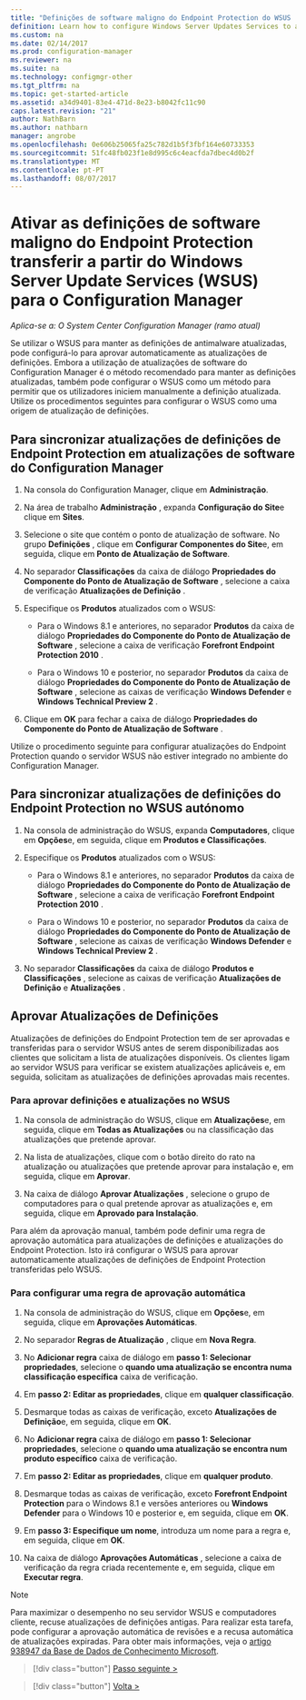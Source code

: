 ```yaml
---
title: "Definições de software maligno do Endpoint Protection do WSUS | Microsoft Docs"
definition: Learn how to configure Windows Server Updates Services to auto-approve definition updates.
ms.custom: na
ms.date: 02/14/2017
ms.prod: configuration-manager
ms.reviewer: na
ms.suite: na
ms.technology: configmgr-other
ms.tgt_pltfrm: na
ms.topic: get-started-article
ms.assetid: a34d9401-83e4-471d-8e23-b8042fc11c90
caps.latest.revision: "21"
author: NathBarn
ms.author: nathbarn
manager: angrobe
ms.openlocfilehash: 0e606b25065fa25c782d1b5f3fbf164e60733353
ms.sourcegitcommit: 51fc48fb023f1e8d995c6c4eacfda7dbec4d0b2f
ms.translationtype: MT
ms.contentlocale: pt-PT
ms.lasthandoff: 08/07/2017
---
```

# <a name="enable-endpoint-protection-malware-definitions-to-download-from-windows-server-update-services-wsus-for-configuration-manager"></a>Ativar as definições de software maligno do Endpoint Protection transferir a partir do Windows Server Update Services (WSUS) para o Configuration Manager

*Aplica-se a: O System Center Configuration Manager (ramo atual)*

 Se utilizar o WSUS para manter as definições de antimalware atualizadas, pode configurá-lo para aprovar automaticamente as atualizações de definições. Embora a utilização de atualizações de software do Configuration Manager é o método recomendado para manter as definições atualizadas, também pode configurar o WSUS como um método para permitir que os utilizadores iniciem manualmente a definição atualizada. Utilize os procedimentos seguintes para configurar o WSUS como uma origem de atualização de definições.

## <a name="to-synchronize-endpoint-protection-definition-updates-in-configuration-manager-software-updates"></a>Para sincronizar atualizações de definições de Endpoint Protection em atualizações de software do Configuration Manager

1.  Na consola do Configuration Manager, clique em **Administração**.

2.  Na área de trabalho **Administração** , expanda **Configuração do Site**e clique em **Sites**.

3.  Selecione o site que contém o ponto de atualização de software. No grupo **Definições** , clique em **Configurar Componentes do Site**e, em seguida, clique em **Ponto de Atualização de Software**.

4.  No separador **Classificações** da caixa de diálogo **Propriedades do Componente do Ponto de Atualização de Software** , selecione a caixa de verificação **Atualizações de Definição** .

5.  Especifique os **Produtos** atualizados com o WSUS:

    -   Para o Windows 8.1 e anteriores, no separador **Produtos** da caixa de diálogo **Propriedades do Componente do Ponto de Atualização de Software** , selecione a caixa de verificação **Forefront Endpoint Protection 2010** .

    -   Para o Windows 10 e posterior, no separador **Produtos** da caixa de diálogo **Propriedades do Componente do Ponto de Atualização de Software** , selecione as caixas de verificação **Windows Defender** e **Windows Technical Preview 2** .

6.  Clique em **OK** para fechar a caixa de diálogo **Propriedades do Componente do Ponto de Atualização de Software** .

 Utilize o procedimento seguinte para configurar atualizações do Endpoint Protection quando o servidor WSUS não estiver integrado no ambiente do Configuration Manager.

## <a name="to-synchronize-endpoint-protection-definition-updates-in-standalone-wsus"></a>Para sincronizar atualizações de definições do Endpoint Protection no WSUS autónomo

1.  Na consola de administração do WSUS, expanda **Computadores**, clique em **Opções**e, em seguida, clique em **Produtos e Classificações**.

2.  Especifique os **Produtos** atualizados com o WSUS:

    -   Para o Windows 8.1 e anteriores, no separador **Produtos** da caixa de diálogo **Propriedades do Componente do Ponto de Atualização de Software** , selecione a caixa de verificação **Forefront Endpoint Protection 2010** .

    -   Para o Windows 10 e posterior, no separador **Produtos** da caixa de diálogo **Propriedades do Componente do Ponto de Atualização de Software** , selecione as caixas de verificação **Windows Defender** e **Windows Technical Preview 2** .

3.  No separador **Classificações** da caixa de diálogo **Produtos e Classificações** , selecione as caixas de verificação **Atualizações de Definição** e **Atualizações** .

## <a name="approving-definition-updates"></a>Aprovar Atualizações de Definições
 Atualizações de definições do Endpoint Protection tem de ser aprovadas e transferidas para o servidor WSUS antes de serem disponibilizadas aos clientes que solicitam a lista de atualizações disponíveis. Os clientes ligam ao servidor WSUS para verificar se existem atualizações aplicáveis e, em seguida, solicitam as atualizações de definições aprovadas mais recentes.

### <a name="to-approve-definitions-and-updates-in-wsus"></a>Para aprovar definições e atualizações no WSUS

1.  Na consola de administração do WSUS, clique em **Atualizações**e, em seguida, clique em **Todas as Atualizações** ou na classificação das atualizações que pretende aprovar.

2.  Na lista de atualizações, clique com o botão direito do rato na atualização ou atualizações que pretende aprovar para instalação e, em seguida, clique em **Aprovar**.

3.  Na caixa de diálogo **Aprovar Atualizações** , selecione o grupo de computadores para o qual pretende aprovar as atualizações e, em seguida, clique em **Aprovado para Instalação**.

 Para além da aprovação manual, também pode definir uma regra de aprovação automática para atualizações de definições e atualizações do Endpoint Protection. Isto irá configurar o WSUS para aprovar automaticamente atualizações de definições de Endpoint Protection transferidas pelo WSUS.

### <a name="to-configure-an-automatic-approval-rule"></a>Para configurar uma regra de aprovação automática

1.  Na consola de administração do WSUS, clique em **Opções**e, em seguida, clique em **Aprovações Automáticas**.

2.  No separador **Regras de Atualização** , clique em **Nova Regra**.

3.  No **Adicionar regra** caixa de diálogo em **passo 1: Selecionar propriedades**, selecione o **quando uma atualização se encontra numa classificação específica** caixa de verificação.

4.  Em **passo 2: Editar as propriedades**, clique em **qualquer classificação**.

5.  Desmarque todas as caixas de verificação, exceto **Atualizações de Definição**e, em seguida, clique em **OK**.

6.  No **Adicionar regra** caixa de diálogo em **passo 1: Selecionar propriedades**, selecione o **quando uma atualização se encontra num produto específico** caixa de verificação.

7.  Em **passo 2: Editar as propriedades**, clique em **qualquer produto**.

8.  Desmarque todas as caixas de verificação, exceto **Forefront Endpoint Protection** para o Windows 8.1 e versões anteriores ou **Windows Defender** para o Windows 10 e posterior e, em seguida, clique em **OK**.

9. Em **passo 3: Especifique um nome**, introduza um nome para a regra e, em seguida, clique em **OK**.

10. Na caixa de diálogo **Aprovações Automáticas** , selecione a caixa de verificação da regra criada recentemente e, em seguida, clique em **Executar regra**.

> [!NOTE]
>  Para maximizar o desempenho no seu servidor WSUS e computadores cliente, recuse atualizações de definições antigas. Para realizar esta tarefa, pode configurar a aprovação automática de revisões e a recusa automática de atualizações expiradas. Para obter mais informações, veja o [artigo 938947 da Base de Dados de Conhecimento Microsoft](http://go.microsoft.com/fwlink/p/?LinkId=204078).

> [!div class="button"]
[Passo seguinte >](endpoint-antimalware-policies.md)

> [!div class="button"]
[Volta >](endpoint-configure-alerts.md)
